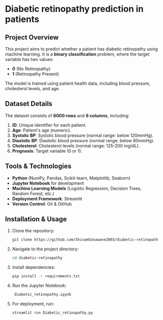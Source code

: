 # Diabetic retinopathy prediction in patients 

## Project Overview
This project aims to predict whether a patient has diabetic retinopathy using machine learning. It is a **binary classification** problem, where the target variable has two values: 
- **0** (No Retinopathy)
- **1** (Retinopathy Present)

The model is trained using patient health data, including blood pressure, cholesterol levels, and age.

## Dataset Details
The dataset consists of **6000 rows** and **6 columns**, including:
1. **ID**: Unique identifier for each patient.
2. **Age**: Patient's age (numeric).
3. **Systolic BP**: Systolic blood pressure (normal range: below 120mmHg).
4. **Diastolic BP**: Diastolic blood pressure (normal range: below 80mmHg).
5. **Cholesterol**: Cholesterol levels (normal range: 125-200 mg/dL).
6. **Prognosis**: Target variable (0 or 1).

## Tools & Technologies
- **Python** (NumPy, Pandas, Scikit-learn, Matplotlib, Seaborn)
- **Jupyter Notebook** for development
- **Machine Learning Models** (Logistic Regression, Decision Trees, Random Forest, etc.)
- **Deployment Framework**: Streamlit
- **Version Control**: Git & GitHub

## Installation & Usage
1. Clone the repository:
   ```bash
   git clone https://github.com/ShivamSonawane2003/diabetic-retinopathy.git
   ```
2. Navigate to the project directory:
   ```bash
   cd diabetic-retinopathy
   ```
3. Install dependencies:
   ```bash
   pip install -r requirements.txt
   ```
4. Run the Jupyter Notebook:
   ```bash
    Diabetic_retinopathy.ipynb
   ```
5. For deployment, run:
   ```bash
   streamlit run Diabetic_retinopathy.py
   ```
